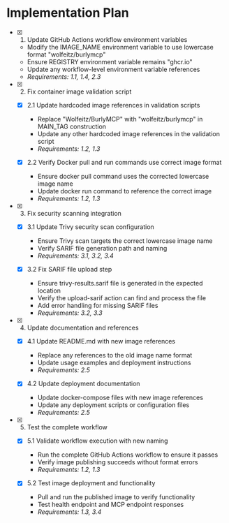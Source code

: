 # Implementation Plan

- [x] 1. Update GitHub Actions workflow environment variables
  - Modify the IMAGE_NAME environment variable to use lowercase format "wolfeitz/burlymcp"
  - Ensure REGISTRY environment variable remains "ghcr.io"
  - Update any workflow-level environment variable references
  - _Requirements: 1.1, 1.4, 2.3_

- [x] 2. Fix container image validation script
  - [x] 2.1 Update hardcoded image references in validation scripts
    - Replace "Wolfeitz/BurlyMCP" with "wolfeitz/burlymcp" in MAIN_TAG construction
    - Update any other hardcoded image references in the validation script
    - _Requirements: 1.2, 1.3_
  
  - [x] 2.2 Verify Docker pull and run commands use correct image format
    - Ensure docker pull command uses the corrected lowercase image name
    - Update docker run command to reference the correct image
    - _Requirements: 1.2, 1.3_

- [x] 3. Fix security scanning integration
  - [x] 3.1 Update Trivy security scan configuration
    - Ensure Trivy scan targets the correct lowercase image name
    - Verify SARIF file generation path and naming
    - _Requirements: 3.1, 3.2, 3.4_
  
  - [x] 3.2 Fix SARIF file upload step
    - Ensure trivy-results.sarif file is generated in the expected location
    - Verify the upload-sarif action can find and process the file
    - Add error handling for missing SARIF files
    - _Requirements: 3.2, 3.3_

- [x] 4. Update documentation and references
  - [x] 4.1 Update README.md with new image references
    - Replace any references to the old image name format
    - Update usage examples and deployment instructions
    - _Requirements: 2.5_
  
  - [x] 4.2 Update deployment documentation
    - Update docker-compose files with new image references
    - Update any deployment scripts or configuration files
    - _Requirements: 2.5_

- [x] 5. Test the complete workflow
  - [x] 5.1 Validate workflow execution with new naming
    - Run the complete GitHub Actions workflow to ensure it passes
    - Verify image publishing succeeds without format errors
    - _Requirements: 1.2, 1.3_
  
  - [x] 5.2 Test image deployment and functionality
    - Pull and run the published image to verify functionality
    - Test health endpoint and MCP endpoint responses
    - _Requirements: 1.3, 3.4_